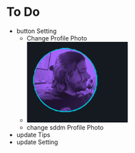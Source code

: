 # To Do
- button Setting
  - Change Profile Photo
  - ![](./imgs/Profile.png)
  - change sddm Profile Photo
- update Tips
- update Setting